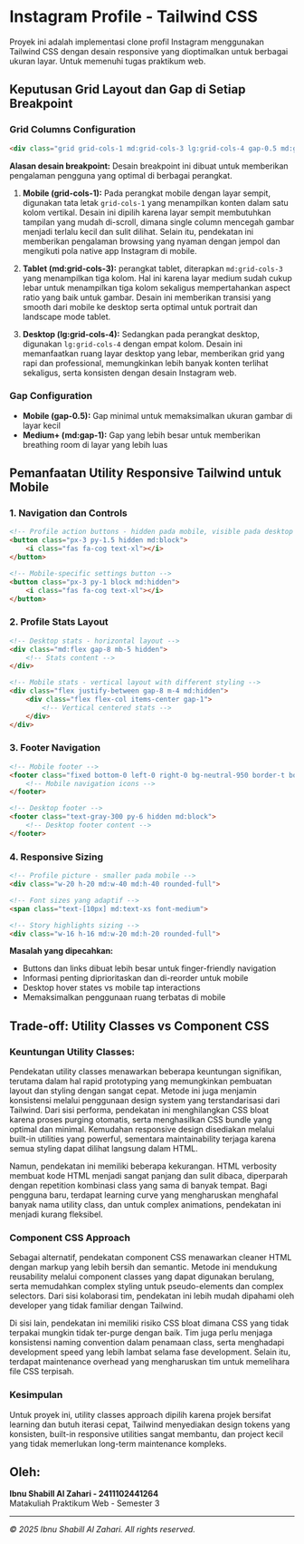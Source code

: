 # Instagram Profile - Tailwind CSS

Proyek ini adalah implementasi clone profil Instagram menggunakan Tailwind CSS dengan desain responsive yang dioptimalkan untuk berbagai ukuran layar. Untuk memenuhi tugas praktikum web.

## Keputusan Grid Layout dan Gap di Setiap Breakpoint

### Grid Columns Configuration

```html
<div class="grid grid-cols-1 md:grid-cols-3 lg:grid-cols-4 gap-0.5 md:gap-1">
```

**Alasan desain breakpoint:**
Desain breakpoint ini dibuat untuk memberikan pengalaman pengguna yang optimal di berbagai perangkat.

1. **Mobile (grid-cols-1):**
Pada perangkat mobile dengan layar sempit, digunakan tata letak `grid-cols-1` yang menampilkan konten dalam satu kolom vertikal. Desain ini dipilih karena layar sempit membutuhkan tampilan yang mudah di-scroll, dimana single column mencegah gambar menjadi terlalu kecil dan sulit dilihat. Selain itu, pendekatan ini memberikan pengalaman browsing yang nyaman dengan jempol dan mengikuti pola native app Instagram di mobile.

1. **Tablet (md:grid-cols-3):**
perangkat tablet, diterapkan `md:grid-cols-3` yang menampilkan tiga kolom. Hal ini karena layar medium sudah cukup lebar untuk menampilkan tiga kolom sekaligus mempertahankan aspect ratio yang baik untuk gambar. Desain ini memberikan transisi yang smooth dari mobile ke desktop serta optimal untuk portrait dan landscape mode tablet.

1. **Desktop (lg:grid-cols-4):**
Sedangkan pada perangkat desktop, digunakan `lg:grid-cols-4` dengan empat kolom. Desain ini memanfaatkan ruang layar desktop yang lebar, memberikan grid yang rapi dan professional, memungkinkan lebih banyak konten terlihat sekaligus, serta konsisten dengan desain Instagram web.

### Gap Configuration

- **Mobile (gap-0.5):** Gap minimal untuk memaksimalkan ukuran gambar di layar kecil
- **Medium+ (md:gap-1):** Gap yang lebih besar untuk memberikan breathing room di layar yang lebih luas

## Pemanfaatan Utility Responsive Tailwind untuk Mobile

### 1. **Navigation dan Controls**
```html
<!-- Profile action buttons - hidden pada mobile, visible pada desktop -->
<button class="px-3 py-1.5 hidden md:block">
    <i class="fas fa-cog text-xl"></i>
</button>

<!-- Mobile-specific settings button -->
<button class="px-3 py-1 block md:hidden">
    <i class="fas fa-cog text-xl"></i>
</button>
```

### 2. **Profile Stats Layout**
```html
<!-- Desktop stats - horizontal layout -->
<div class="md:flex gap-8 mb-5 hidden">
    <!-- Stats content -->
</div>

<!-- Mobile stats - vertical layout with different styling -->
<div class="flex justify-between gap-8 m-4 md:hidden">
    <div class="flex flex-col items-center gap-1">
        <!-- Vertical centered stats -->
    </div>
</div>
```

### 3. **Footer Navigation**
```html
<!-- Mobile footer -->
<footer class="fixed bottom-0 left-0 right-0 bg-neutral-950 border-t border-gray-800 md:hidden z-50">
    <!-- Mobile navigation icons -->
</footer>

<!-- Desktop footer -->
<footer class="text-gray-300 py-6 hidden md:block">
    <!-- Desktop footer content -->
</footer>
```

### 4. **Responsive Sizing**
```html
<!-- Profile picture - smaller pada mobile -->
<div class="w-20 h-20 md:w-40 md:h-40 rounded-full">

<!-- Font sizes yang adaptif -->
<span class="text-[10px] md:text-xs font-medium">

<!-- Story highlights sizing -->
<div class="w-16 h-16 md:w-20 md:h-20 rounded-full">
```

**Masalah yang dipecahkan:**
- Buttons dan links dibuat lebih besar untuk finger-friendly navigation
- Informasi penting diprioritaskan dan di-reorder untuk mobile
- Desktop hover states vs mobile tap interactions
- Memaksimalkan penggunaan ruang terbatas di mobile

## Trade-off: Utility Classes vs Component CSS

### Keuntungan Utility Classes:
Pendekatan utility classes menawarkan beberapa keuntungan signifikan, terutama dalam hal rapid prototyping yang memungkinkan pembuatan layout dan styling dengan sangat cepat. Metode ini juga menjamin konsistensi melalui penggunaan design system yang terstandarisasi dari Tailwind. Dari sisi performa, pendekatan ini menghilangkan CSS bloat karena proses purging otomatis, serta menghasilkan CSS bundle yang optimal dan minimal. Kemudahan responsive design disediakan melalui built-in utilities yang powerful, sementara maintainability terjaga karena semua styling dapat dilihat langsung dalam HTML.

Namun, pendekatan ini memiliki beberapa kekurangan. HTML verbosity membuat kode HTML menjadi sangat panjang dan sulit dibaca, diperparah dengan repetition kombinasi class yang sama di banyak tempat. Bagi pengguna baru, terdapat learning curve yang mengharuskan menghafal banyak nama utility class, dan untuk complex animations, pendekatan ini menjadi kurang fleksibel.

### Component CSS Approach
Sebagai alternatif, pendekatan component CSS menawarkan cleaner HTML dengan markup yang lebih bersih dan semantic. Metode ini mendukung reusability melalui component classes yang dapat digunakan berulang, serta memudahkan complex styling untuk pseudo-elements dan complex selectors. Dari sisi kolaborasi tim, pendekatan ini lebih mudah dipahami oleh developer yang tidak familiar dengan Tailwind.

Di sisi lain, pendekatan ini memiliki risiko CSS bloat dimana CSS yang tidak terpakai mungkin tidak ter-purge dengan baik. Tim juga perlu menjaga konsistensi naming convention dalam penamaan class, serta menghadapi development speed yang lebih lambat selama fase development. Selain itu, terdapat maintenance overhead yang mengharuskan tim untuk memelihara file CSS terpisah.

### Kesimpulan

Untuk proyek ini, utility classes approach dipilih karena projek bersifat learning dan butuh iterasi cepat, Tailwind menyediakan design tokens yang konsisten, built-in responsive utilities sangat membantu, dan project kecil yang tidak memerlukan long-term maintenance kompleks.

## Oleh:

**Ibnu Shabill Al Zahari - 2411102441264**  
Matakuliah Praktikum Web - Semester 3

---


*© 2025 Ibnu Shabill Al Zahari. All rights reserved.*
